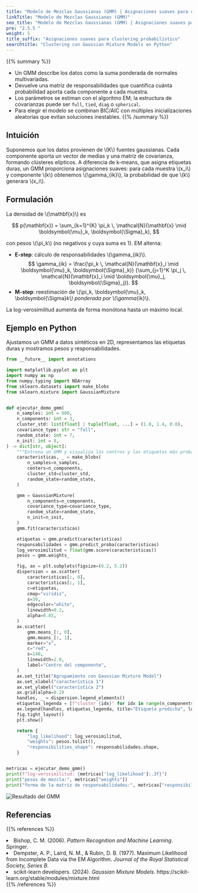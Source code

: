 ```yaml
---
title: "Modelo de Mezclas Gaussianas (GMM) | Asignaciones suaves para clustering probabilístico"
linkTitle: "Modelo de Mezclas Gaussianas (GMM)"
seo_title: "Modelo de Mezclas Gaussianas (GMM) | Asignaciones suaves para clustering probabilístico"
pre: "2.5.5 "
weight: 5
title_suffix: "Asignaciones suaves para clustering probabilístico"
searchtitle: "Clustering con Gaussian Mixture Models en Python"
---
```


{{% summary %}}
- Un GMM describe los datos como la suma ponderada de normales multivariadas.
- Devuelve una matriz de responsabilidades que cuantifica cuánta probabilidad aporta cada componente a cada muestra.
- Los parámetros se estiman con el algoritmo EM; la estructura de covarianzas puede ser `full`, `tied`, `diag` o `spherical`.
- Para elegir el modelo se combinan BIC/AIC con múltiples inicializaciones aleatorias que evitan soluciones inestables.
{{% /summary %}}

## Intuición
Suponemos que los datos provienen de \\(K\\) fuentes gaussianas. Cada componente aporta un vector de medias y una matriz de covarianza, formando clústeres elípticos. A diferencia de k-means, que asigna etiquetas duras, un GMM proporciona asignaciones suaves: para cada muestra \\(x_i\\) y componente \\(k\\) obtenemos \\(\gamma_{ik}\\), la probabilidad de que \\(k\\) generara \\(x_i\\).

## Formulación
La densidad de \\(\mathbf{x}\\) es

$$
p(\mathbf{x}) = \sum_{k=1}^{K} \pi_k \, \mathcal{N}(\mathbf{x} \mid \boldsymbol{\mu}_k, \boldsymbol{\Sigma}_k),
$$

con pesos \\(\pi_k\\) (no negativos y cuya suma es 1). EM alterna:

- **E-step**: cálculo de responsabilidades \\(\gamma_{ik}\\).
  $$
  \gamma_{ik} = \frac{\pi_k \, \mathcal{N}(\mathbf{x}_i \mid \boldsymbol{\mu}_k, \boldsymbol{\Sigma}_k)}
  {\sum_{j=1}^K \pi_j \, \mathcal{N}(\mathbf{x}_i \mid \boldsymbol{\mu}_j, \boldsymbol{\Sigma}_j)}.
  $$
- **M-step**: reestimación de \\(\pi_k, \boldsymbol{\mu}_k, \boldsymbol{\Sigma}_k\\) ponderada por \\(\gamma_{ik}\\).

La log-verosimilitud aumenta de forma monótona hasta un máximo local.

## Ejemplo en Python
Ajustamos un GMM a datos sintéticos en 2D, representamos las etiquetas duras y mostramos pesos y responsabilidades.

```python
from __future__ import annotations

import matplotlib.pyplot as plt
import numpy as np
from numpy.typing import NDArray
from sklearn.datasets import make_blobs
from sklearn.mixture import GaussianMixture


def ejecutar_demo_gmm(
    n_samples: int = 600,
    n_components: int = 3,
    cluster_std: list[float] | tuple[float, ...] = (1.0, 1.4, 0.8),
    covariance_type: str = "full",
    random_state: int = 7,
    n_init: int = 8,
) -> dict[str, object]:
    """Entrena un GMM y visualiza los centros y las etiquetas más probables."""
    caracteristicas, _ = make_blobs(
        n_samples=n_samples,
        centers=n_components,
        cluster_std=cluster_std,
        random_state=random_state,
    )

    gmm = GaussianMixture(
        n_components=n_components,
        covariance_type=covariance_type,
        random_state=random_state,
        n_init=n_init,
    )
    gmm.fit(caracteristicas)

    etiquetas = gmm.predict(caracteristicas)
    responsabilidades = gmm.predict_proba(caracteristicas)
    log_verosimilitud = float(gmm.score(caracteristicas))
    pesos = gmm.weights_

    fig, ax = plt.subplots(figsize=(6.2, 5.2))
    dispersion = ax.scatter(
        caracteristicas[:, 0],
        caracteristicas[:, 1],
        c=etiquetas,
        cmap="viridis",
        s=30,
        edgecolor="white",
        linewidth=0.2,
        alpha=0.85,
    )
    ax.scatter(
        gmm.means_[:, 0],
        gmm.means_[:, 1],
        marker="x",
        c="red",
        s=140,
        linewidth=2.0,
        label="Centro del componente",
    )
    ax.set_title("Agrupamiento con Gaussian Mixture Model")
    ax.set_xlabel("característica 1")
    ax.set_ylabel("característica 2")
    ax.grid(alpha=0.2)
    handles, _ = dispersion.legend_elements()
    etiquetas_legenda = [f"cluster {idx}" for idx in range(n_components)]
    ax.legend(handles, etiquetas_legenda, title="Etiqueta predicha", loc="upper right")
    fig.tight_layout()
    plt.show()

    return {
        "log_likelihood": log_verosimilitud,
        "weights": pesos.tolist(),
        "responsibilities_shape": responsabilidades.shape,
    }


metricas = ejecutar_demo_gmm()
print(f"log-verosimilitud: {metricas['log_likelihood']:.3f}")
print("pesos de mezcla:", metricas["weights"])
print("forma de la matriz de responsabilidades:", metricas["responsibilities_shape"])
```


![Resultado del GMM](/images/basic/clustering/gaussian-mixture_block01_es.png)

## Referencias
{{% references %}}
<li>Bishop, C. M. (2006). <i>Pattern Recognition and Machine Learning</i>. Springer.</li>
<li>Dempster, A. P., Laird, N. M., &amp; Rubin, D. B. (1977). Maximum Likelihood from Incomplete Data via the EM Algorithm. <i>Journal of the Royal Statistical Society, Series B</i>.</li>
<li>scikit-learn developers. (2024). <i>Gaussian Mixture Models</i>. https://scikit-learn.org/stable/modules/mixture.html</li>
{{% /references %}}
